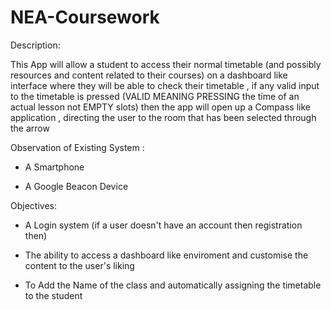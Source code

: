# NEA-Coursework

Description:

This App will allow a student to access their normal timetable (and possibly resources and content related to their courses) on a dashboard like interface where they will be able to check their timetable , if any valid input to the timetable is pressed (VALID MEANING PRESSING the time of an actual lesson not EMPTY slots) then the app will open up a Compass like application , directing the user to the room that has been selected through the arrow 



Observation of Existing System :

 - A Smartphone
 
 - A Google Beacon Device



Objectives:

* A Login system (if a user doesn't have an account then registration then)

* The ability to access a dashboard like enviroment and customise the content to the user's liking

* To Add the Name of the class and automatically assigning the timetable to the student 
